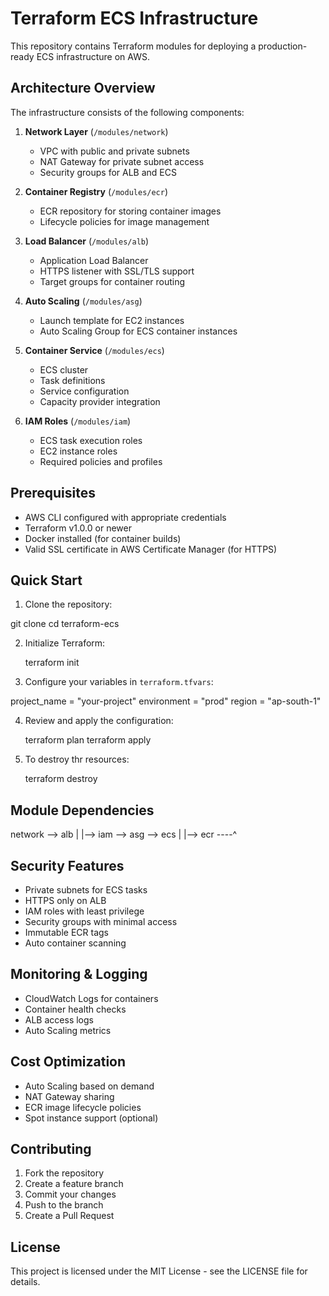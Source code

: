 # Terraform ECS Infrastructure

This repository contains Terraform modules for deploying a production-ready ECS infrastructure on AWS.

## Architecture Overview

The infrastructure consists of the following components:

1. **Network Layer** (`/modules/network`)
   - VPC with public and private subnets
   - NAT Gateway for private subnet access
   - Security groups for ALB and ECS

2. **Container Registry** (`/modules/ecr`)
   - ECR repository for storing container images
   - Lifecycle policies for image management

3. **Load Balancer** (`/modules/alb`)
   - Application Load Balancer
   - HTTPS listener with SSL/TLS support
   - Target groups for container routing

4. **Auto Scaling** (`/modules/asg`)
   - Launch template for EC2 instances
   - Auto Scaling Group for ECS container instances

5. **Container Service** (`/modules/ecs`)
   - ECS cluster
   - Task definitions
   - Service configuration
   - Capacity provider integration

6. **IAM Roles** (`/modules/iam`)
   - ECS task execution roles
   - EC2 instance roles
   - Required policies and profiles

## Prerequisites

- AWS CLI configured with appropriate credentials
- Terraform v1.0.0 or newer
- Docker installed (for container builds)
- Valid SSL certificate in AWS Certificate Manager (for HTTPS)

## Quick Start

1. Clone the repository:

git clone 
cd terraform-ecs


2. Initialize Terraform:

    terraform init


3. Configure your variables in `terraform.tfvars`:

project_name = "your-project"
environment  = "prod"
region       = "ap-south-1"

4. Review and apply the configuration:

    terraform plan
    terraform apply

5. To destroy thr resources:

    terraform destroy


## Module Dependencies


network --> alb
   |
   |--> iam --> asg --> ecs
   |
   |--> ecr ----^


## Security Features

- Private subnets for ECS tasks
- HTTPS only on ALB
- IAM roles with least privilege
- Security groups with minimal access
- Immutable ECR tags
- Auto container scanning

## Monitoring & Logging

- CloudWatch Logs for containers
- Container health checks
- ALB access logs
- Auto Scaling metrics

## Cost Optimization

- Auto Scaling based on demand
- NAT Gateway sharing
- ECR image lifecycle policies
- Spot instance support (optional)

## Contributing

1. Fork the repository
2. Create a feature branch
3. Commit your changes
4. Push to the branch
5. Create a Pull Request

## License

This project is licensed under the MIT License - see the LICENSE file for details.


